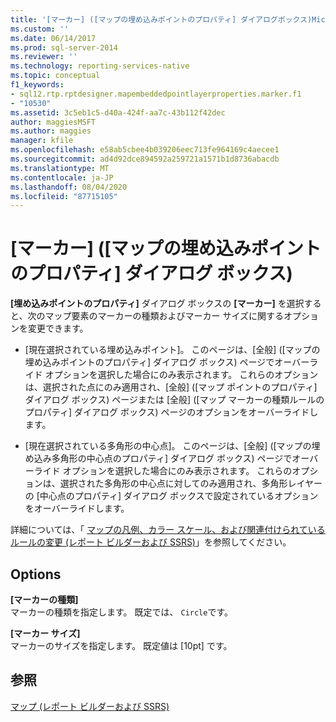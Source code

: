```yaml
---
title: '[マーカー] ([マップの埋め込みポイントのプロパティ] ダイアログボックス)Microsoft Docs'
ms.custom: ''
ms.date: 06/14/2017
ms.prod: sql-server-2014
ms.reviewer: ''
ms.technology: reporting-services-native
ms.topic: conceptual
f1_keywords:
- sql12.rtp.rptdesigner.mapembeddedpointlayerproperties.marker.f1
- "10530"
ms.assetid: 3c5eb1c5-d40a-424f-aa7c-43b112f42dec
author: maggiesMSFT
ms.author: maggies
manager: kfile
ms.openlocfilehash: e58ab5cbee4b039206eec713fe964169c4aecee1
ms.sourcegitcommit: ad4d92dce894592a259721a1571b1d8736abacdb
ms.translationtype: MT
ms.contentlocale: ja-JP
ms.lasthandoff: 08/04/2020
ms.locfileid: "87715105"
---
```

# <a name="map-embedded-point-properties-dialog-box-marker"></a>[マーカー] ([マップの埋め込みポイントのプロパティ] ダイアログ ボックス)
  **[埋め込みポイントのプロパティ]** ダイアログ ボックスの **[マーカー]** を選択すると、次のマップ要素のマーカーの種類およびマーカー サイズに関するオプションを変更できます。  
  
-   [現在選択されている埋め込みポイント]。 このページは、[全般] ([マップの埋め込みポイントのプロパティ] ダイアログ ボックス) ページでオーバーライド オプションを選択した場合にのみ表示されます。 これらのオプションは、選択された点にのみ適用され、[全般] ([マップ ポイントのプロパティ] ダイアログ ボックス) ページまたは [全般] ([マップ マーカーの種類ルールのプロパティ] ダイアログ ボックス) ページのオプションをオーバーライドします。  
  
-   [現在選択されている多角形の中心点]。 このページは、[全般] ([マップの埋め込み多角形の中心点のプロパティ] ダイアログ ボックス) ページでオーバーライド オプションを選択した場合にのみ表示されます。 これらのオプションは、選択された多角形の中心点に対してのみ適用され、多角形レイヤーの [中心点のプロパティ] ダイアログ ボックスで設定されているオプションをオーバーライドします。  
  
 詳細については、「 [マップの凡例、カラー スケール、および関連付けられているルールの変更 &#40;レポート ビルダーおよび SSRS&#41;](report-design/change-map-legends-color-scale-and-associated-rules-report-builder-and-ssrs.md)」を参照してください。  
  
## <a name="options"></a>Options  
 **[マーカーの種類]**  
 マーカーの種類を指定します。 既定では、 `Circle`です。  
  
 **[マーカー サイズ]**  
 マーカーのサイズを指定します。 既定値は [10pt] です。  
  
## <a name="see-also"></a>参照  
 [マップ &#40;レポート ビルダーおよび SSRS&#41;](report-design/maps-report-builder-and-ssrs.md)  
  
  

